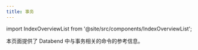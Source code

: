 ```yaml
---
title: 事务
---
```

import IndexOverviewList from '@site/src/components/IndexOverviewList';

本页面提供了 Databend 中与事务相关的命令的参考信息。

<IndexOverviewList />